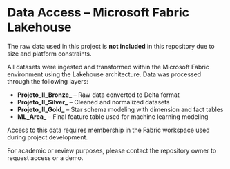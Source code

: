 # Data Access – Microsoft Fabric Lakehouse

The raw data used in this project is **not included** in this repository due to size and platform constraints.

All datasets were ingested and transformed within the Microsoft Fabric environment using the Lakehouse architecture. Data was processed through the following layers:

- **Projeto_II_Bronze_** – Raw data converted to Delta format
- **Projeto_II_Silver_** – Cleaned and normalized datasets
- **Projeto_II_Gold_** – Star schema modeling with dimension and fact tables
- **ML_Area_** – Final feature table used for machine learning modeling

Access to this data requires membership in the Fabric workspace used during project development.

For academic or review purposes, please contact the repository owner to request access or a demo.